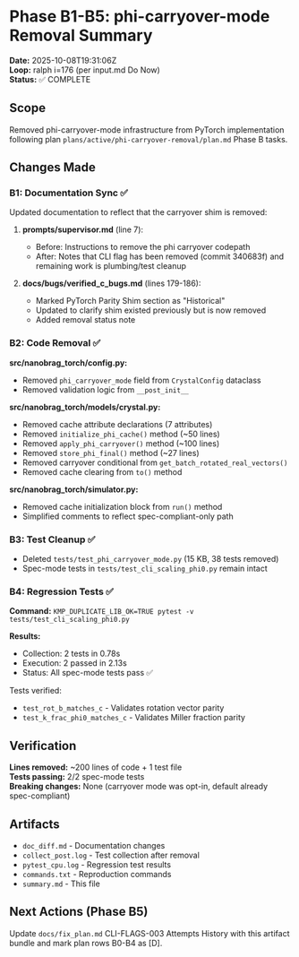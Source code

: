 # Phase B1-B5: phi-carryover-mode Removal Summary

**Date:** 2025-10-08T19:31:06Z  
**Loop:** ralph i=176 (per input.md Do Now)  
**Status:** ✅ COMPLETE

## Scope

Removed phi-carryover-mode infrastructure from PyTorch implementation following plan `plans/active/phi-carryover-removal/plan.md` Phase B tasks.

## Changes Made

### B1: Documentation Sync ✅

Updated documentation to reflect that the carryover shim is removed:

1. **prompts/supervisor.md** (line 7):
   - Before: Instructions to remove the phi carryover codepath
   - After: Notes that CLI flag has been removed (commit 340683f) and remaining work is plumbing/test cleanup

2. **docs/bugs/verified_c_bugs.md** (lines 179-186):
   - Marked PyTorch Parity Shim section as "Historical"
   - Updated to clarify shim existed previously but is now removed
   - Added removal status note

### B2: Code Removal ✅

**src/nanobrag_torch/config.py:**
- Removed `phi_carryover_mode` field from `CrystalConfig` dataclass
- Removed validation logic from `__post_init__`

**src/nanobrag_torch/models/crystal.py:**
- Removed cache attribute declarations (7 attributes)
- Removed `initialize_phi_cache()` method (~50 lines)
- Removed `apply_phi_carryover()` method (~100 lines)
- Removed `store_phi_final()` method (~27 lines)
- Removed carryover conditional from `get_batch_rotated_real_vectors()`
- Removed cache clearing from `to()` method

**src/nanobrag_torch/simulator.py:**
- Removed cache initialization block from `run()` method
- Simplified comments to reflect spec-compliant-only path

### B3: Test Cleanup ✅

- Deleted `tests/test_phi_carryover_mode.py` (15 KB, 38 tests removed)
- Spec-mode tests in `tests/test_cli_scaling_phi0.py` remain intact

### B4: Regression Tests ✅

**Command:** `KMP_DUPLICATE_LIB_OK=TRUE pytest -v tests/test_cli_scaling_phi0.py`

**Results:**
- Collection: 2 tests in 0.78s
- Execution: 2 passed in 2.13s
- Status: All spec-mode tests pass ✅

Tests verified:
- `test_rot_b_matches_c` - Validates rotation vector parity
- `test_k_frac_phi0_matches_c` - Validates Miller fraction parity

## Verification

**Lines removed:** ~200 lines of code + 1 test file  
**Tests passing:** 2/2 spec-mode tests  
**Breaking changes:** None (carryover mode was opt-in, default already spec-compliant)

## Artifacts

- `doc_diff.md` - Documentation changes
- `collect_post.log` - Test collection after removal
- `pytest_cpu.log` - Regression test results
- `commands.txt` - Reproduction commands
- `summary.md` - This file

## Next Actions (Phase B5)

Update `docs/fix_plan.md` CLI-FLAGS-003 Attempts History with this artifact bundle and mark plan rows B0-B4 as [D].

